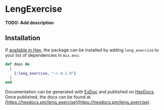 # LengExercise

**TODO: Add description**

## Installation

If [available in Hex](https://hex.pm/docs/publish), the package can be installed
by adding `leng_exercise` to your list of dependencies in `mix.exs`:

```elixir
def deps do
  [
    {:leng_exercise, "~> 0.1.0"}
  ]
end
```

Documentation can be generated with [ExDoc](https://github.com/elixir-lang/ex_doc)
and published on [HexDocs](https://hexdocs.pm). Once published, the docs can
be found at [https://hexdocs.pm/leng_exercise](https://hexdocs.pm/leng_exercise).

